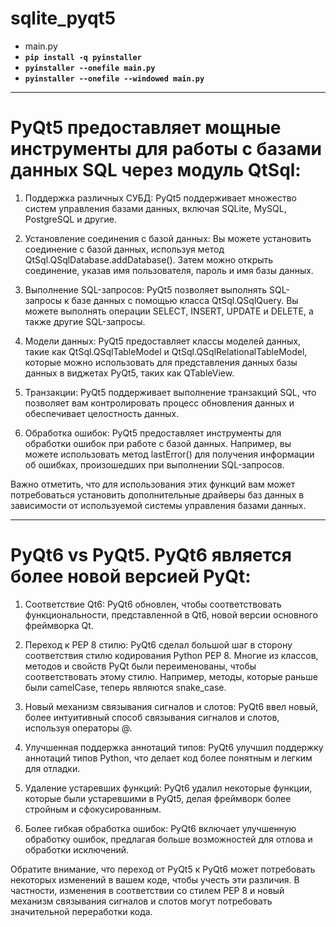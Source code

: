 # sqlite_pyqt5

- main.py
- **`pip install -q pyinstaller`**
- **`pyinstaller --onefile main.py`**
- **`pyinstaller --onefile --windowed main.py`**

---

# PyQt5 предоставляет мощные инструменты для работы с базами данных SQL через модуль QtSql:

1. Поддержка различных СУБД: PyQt5 поддерживает множество систем управления базами данных, включая SQLite, MySQL, PostgreSQL и другие.

2. Установление соединения с базой данных: Вы можете установить соединение с базой данных, используя метод QtSql.QSqlDatabase.addDatabase(). Затем можно открыть соединение, указав имя пользователя, пароль и имя базы данных.

3. Выполнение SQL-запросов: PyQt5 позволяет выполнять SQL-запросы к базе данных с помощью класса QtSql.QSqlQuery. Вы можете выполнять операции SELECT, INSERT, UPDATE и DELETE, а также другие SQL-запросы.

4. Модели данных: PyQt5 предоставляет классы моделей данных, такие как QtSql.QSqlTableModel и QtSql.QSqlRelationalTableModel, которые можно использовать для представления данных базы данных в виджетах PyQt5, таких как QTableView.

5. Транзакции: PyQt5 поддерживает выполнение транзакций SQL, что позволяет вам контролировать процесс обновления данных и обеспечивает целостность данных.

6. Обработка ошибок: PyQt5 предоставляет инструменты для обработки ошибок при работе с базой данных. Например, вы можете использовать метод lastError() для получения информации об ошибках, произошедших при выполнении SQL-запросов.


Важно отметить, что для использования этих функций вам может потребоваться установить дополнительные драйверы баз данных в зависимости от используемой системы управления базами данных.

---

# PyQt6 vs PyQt5. PyQt6 является более новой версией PyQt:

1. Соответствие Qt6: PyQt6 обновлен, чтобы соответствовать функциональности, представленной в Qt6, новой версии основного фреймворка Qt.

2. Переход к PEP 8 стилю: PyQt6 сделал большой шаг в сторону соответствия стилю кодирования Python PEP 8. Многие из классов, методов и свойств PyQt были переименованы, чтобы соответствовать этому стилю. Например, методы, которые раньше были camelCase, теперь являются snake_case.

3. Новый механизм связывания сигналов и слотов: PyQt6 ввел новый, более интуитивный способ связывания сигналов и слотов, используя операторы @.

4. Улучшенная поддержка аннотаций типов: PyQt6 улучшил поддержку аннотаций типов Python, что делает код более понятным и легким для отладки.

5. Удаление устаревших функций: PyQt6 удалил некоторые функции, которые были устаревшими в PyQt5, делая фреймворк более стройным и сфокусированным.

6. Более гибкая обработка ошибок: PyQt6 включает улучшенную обработку ошибок, предлагая больше возможностей для отлова и обработки исключений.

Обратите внимание, что переход от PyQt5 к PyQt6 может потребовать некоторых изменений в вашем коде, чтобы учесть эти различия. В частности, изменения в соответствии со стилем PEP 8 и новый механизм связывания сигналов и слотов могут потребовать значительной переработки кода.
